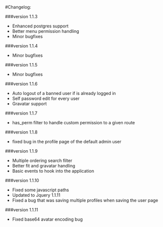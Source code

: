 #Changelog:

###version 1.1.3
- Enhanced postgres support
- Better menu permission handling
- Minor bugfixes

###version 1.1.4
- Minor bugfixes

###version 1.1.5
- Minor bugfixes

###version 1.1.6
- Auto logout of a banned user if is already logged in
- Self password edit for every user
- Gravatar support

###version 1.1.7
- has_perm filter to handle custom permission to a given route

###version 1.1.8
- fixed bug in the profile page of the default admin user

###version 1.1.9
- Multiple ordering search filter
- Better fit and gravatar handling
- Basic events to hook into the application

###version 1.1.10
- Fixed some javascript paths
- Updated to Jquery 1.1.11
- Fixed a bug that was saving multiple profiles when saving the user page

###version 1.1.11
- Fixed base64 avatar encoding bug